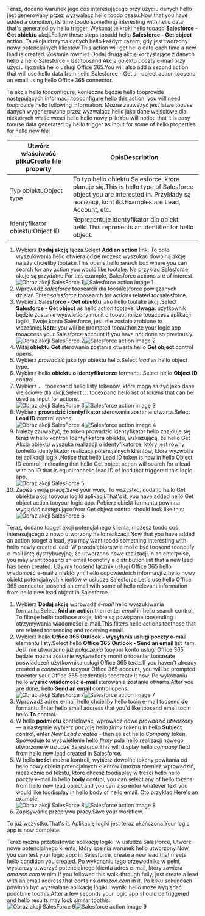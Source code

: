 <span data-ttu-id="42cc2-101">Teraz, dodano warunek jego coś interesującego przy użyciu danych hello jest generowany przez wyzwalacz hello toodo czasu.</span><span class="sxs-lookup"><span data-stu-id="42cc2-101">Now that you have added a condition, its time toodo something interesting with hello data that's generated by hello trigger.</span></span> <span data-ttu-id="42cc2-102">Wykonaj te kroki hello tooadd **Salesforce - Get obiektu** akcji.</span><span class="sxs-lookup"><span data-stu-id="42cc2-102">Follow these steps tooadd hello **Salesforce - Get object** action.</span></span> <span data-ttu-id="42cc2-103">Ta akcja otrzyma danych hello każdym razem, gdy jest tworzony nowy potencjalnych klientów.</span><span class="sxs-lookup"><span data-stu-id="42cc2-103">This action will get hello data each time a new lead is created.</span></span> <span data-ttu-id="42cc2-104">Zostanie również Dodaj drugą akcję korzystające z danych hello z hello Salesforce - Get toosend Akcja obiektu poczty e-mail przy użyciu łącznika hello usługi Office 365.</span><span class="sxs-lookup"><span data-stu-id="42cc2-104">You will also add a second action that will use hello data from hello Salesforce - Get an object action toosend an email using hello Office 365 connector.</span></span>  

<span data-ttu-id="42cc2-105">Ta akcja hello tooconfigure, konieczne będzie hello tooprovide następujących informacji.</span><span class="sxs-lookup"><span data-stu-id="42cc2-105">tooconfigure hello this action, you will need tooprovide hello following information.</span></span> <span data-ttu-id="42cc2-106">Można zauważyć jest łatwe toouse danych wygenerowane przez wyzwalacz hello jako dane wejściowe dla niektórych właściwości hello hello nowy plik:</span><span class="sxs-lookup"><span data-stu-id="42cc2-106">You will notice that it is easy toouse data generated by hello trigger as input for some of hello properties for hello new file:</span></span>

| <span data-ttu-id="42cc2-107">Utwórz właściwość pliku</span><span class="sxs-lookup"><span data-stu-id="42cc2-107">Create file property</span></span> | <span data-ttu-id="42cc2-108">Opis</span><span class="sxs-lookup"><span data-stu-id="42cc2-108">Description</span></span> |
| --- | --- |
| <span data-ttu-id="42cc2-109">Typ obiektu</span><span class="sxs-lookup"><span data-stu-id="42cc2-109">Object type</span></span> |<span data-ttu-id="42cc2-110">To typ hello obiektu Salesforce, które planuje się.</span><span class="sxs-lookup"><span data-stu-id="42cc2-110">This is hello type of Salesforce object you are interested in.</span></span> <span data-ttu-id="42cc2-111">Przykłady są realizacji, kont itd.</span><span class="sxs-lookup"><span data-stu-id="42cc2-111">Examples are Lead, Account, etc.</span></span> |
| <span data-ttu-id="42cc2-112">Identyfikator obiektu:</span><span class="sxs-lookup"><span data-stu-id="42cc2-112">Object ID</span></span> |<span data-ttu-id="42cc2-113">Reprezentuje identyfikator dla obiekt hello.</span><span class="sxs-lookup"><span data-stu-id="42cc2-113">This represents an identifier for hello object.</span></span> |

1. <span data-ttu-id="42cc2-114">Wybierz **Dodaj akcję** łącza.</span><span class="sxs-lookup"><span data-stu-id="42cc2-114">Select **Add an action** link.</span></span> <span data-ttu-id="42cc2-115">To pole wyszukiwania hello otwiera gdzie możesz wyszukać dowolną akcję należy chcieliby tootake.</span><span class="sxs-lookup"><span data-stu-id="42cc2-115">This opens hello search box where you can search for any action you would like tootake.</span></span> <span data-ttu-id="42cc2-116">Na przykład Salesforce akcje są przydatne.</span><span class="sxs-lookup"><span data-stu-id="42cc2-116">For this example, Salesforce actions are of interest.</span></span>      
   <span data-ttu-id="42cc2-117">![Obraz akcji SalesForce 1](./media/connectors-create-api-salesforce/action-1.png)</span><span class="sxs-lookup"><span data-stu-id="42cc2-117">![Salesforce action image 1](./media/connectors-create-api-salesforce/action-1.png)</span></span>  
2. <span data-ttu-id="42cc2-118">Wprowadź *salesforce* toosearch dla toosalesforce powiązanych działań.</span><span class="sxs-lookup"><span data-stu-id="42cc2-118">Enter *salesforce* toosearch for actions related toosalesforce.</span></span>
3. <span data-ttu-id="42cc2-119">Wybierz **Salesforce - Get obiektu** jako hello tootake akcji.</span><span class="sxs-lookup"><span data-stu-id="42cc2-119">Select **Salesforce - Get object** as hello action tootake.</span></span>   <span data-ttu-id="42cc2-120">**Uwaga**: użytkownik będzie zostanie wyświetlony monit o tooauthorize tooaccess aplikacji logiki, Twoje konto Salesforce, jeśli nie zostało zrobione to wcześniej.</span><span class="sxs-lookup"><span data-stu-id="42cc2-120">**Note**: you will be prompted tooauthorize your logic app tooaccess your Salesforce account if you have not done so previously.</span></span>    
   <span data-ttu-id="42cc2-121">![Obraz akcji SalesForce 2](./media/connectors-create-api-salesforce/action-2.png)</span><span class="sxs-lookup"><span data-stu-id="42cc2-121">![Salesforce action image 2](./media/connectors-create-api-salesforce/action-2.png)</span></span>    
4. <span data-ttu-id="42cc2-122">Witaj **obiektu Get** sterowania zostanie otwarta.</span><span class="sxs-lookup"><span data-stu-id="42cc2-122">hello **Get object** control opens.</span></span>  
5. <span data-ttu-id="42cc2-123">Wybierz *prowadzić* jako typ obiektu hello.</span><span class="sxs-lookup"><span data-stu-id="42cc2-123">Select *lead* as hello object type.</span></span>
6. <span data-ttu-id="42cc2-124">Wybierz hello **obiektu o identyfikatorze** formantu.</span><span class="sxs-lookup"><span data-stu-id="42cc2-124">Select hello **Object ID** control.</span></span>
7. <span data-ttu-id="42cc2-125">Wybierz **...**  tooexpand hello listy tokenów, które mogą służyć jako dane wejściowe dla akcji.</span><span class="sxs-lookup"><span data-stu-id="42cc2-125">Select **...** tooexpand hello list of tokens that can be used as input for actions.</span></span>       
   <span data-ttu-id="42cc2-126">![Obraz akcji SalesForce 3](./media/connectors-create-api-salesforce/action-3.png)</span><span class="sxs-lookup"><span data-stu-id="42cc2-126">![Salesforce action image 3](./media/connectors-create-api-salesforce/action-3.png)</span></span>    
8. <span data-ttu-id="42cc2-127">Wybierz **prowadzić identyfikator** sterowania zostanie otwarta.</span><span class="sxs-lookup"><span data-stu-id="42cc2-127">Select **Lead ID** control opens.</span></span>   
   <span data-ttu-id="42cc2-128">![Obraz akcji SalesForce 4](./media/connectors-create-api-salesforce/action-4.png)</span><span class="sxs-lookup"><span data-stu-id="42cc2-128">![Salesforce action image 4](./media/connectors-create-api-salesforce/action-4.png)</span></span>     
9. <span data-ttu-id="42cc2-129">Należy zauważyć, że token prowadzić identyfikator hello znajduje się teraz w hello kontroli Identyfikatora obiektu, wskazującą, że hello Get Akcja obiektu wyszuka realizacji o identyfikatorze, który jest równy toohello identyfikator realizacji potencjalnych klientów, która wyzwoliła tej aplikacji logiki.</span><span class="sxs-lookup"><span data-stu-id="42cc2-129">Notice that hello Lead ID token is now in hello Object ID control, indicating that hello Get object action will search for a lead with an ID that is equal toohello lead ID of lead that triggered this logic app.</span></span>  
   ![Obraz akcji SalesForce 5](./media/connectors-create-api-salesforce/action-5.png)  
10. <span data-ttu-id="42cc2-131">Zapisz swoją pracę.</span><span class="sxs-lookup"><span data-stu-id="42cc2-131">Save your work.</span></span> <span data-ttu-id="42cc2-132">To wszystko, dodano hello Get obiektu akcji tooyour logiki aplikacji.</span><span class="sxs-lookup"><span data-stu-id="42cc2-132">That's it, you have added hello Get object action tooyour logic app.</span></span> <span data-ttu-id="42cc2-133">Pobierz obiekt formantu powinna wyglądać następująco:</span><span class="sxs-lookup"><span data-stu-id="42cc2-133">Your Get object control should look like this:</span></span>    
    ![Obraz akcji SalesForce 6](./media/connectors-create-api-salesforce/action-6.png)  

<span data-ttu-id="42cc2-135">Teraz, dodano tooget akcji potencjalnego klienta, możesz toodo coś interesującego z nowo utworzony hello realizacji.</span><span class="sxs-lookup"><span data-stu-id="42cc2-135">Now that you have added an action tooget a lead, you may want toodo something interesting with hello newly created lead.</span></span> <span data-ttu-id="42cc2-136">W przedsiębiorstwie może być toosend toonotify e-mail listę dystrybucyjną, że utworzono nowe realizacji.</span><span class="sxs-lookup"><span data-stu-id="42cc2-136">In an enterprise, you may want toosend an email toonotify a distribution list that a new lead has been created.</span></span> <span data-ttu-id="42cc2-137">Użyjmy toosend łącznik usługi Office 365 hello wiadomość e-mail z niektórymi hello odpowiednich informacji z hello nowy obiekt potencjalnych klientów w usłudze Salesforce.</span><span class="sxs-lookup"><span data-stu-id="42cc2-137">Let's use hello Office 365 connector toosend an email with some of hello relevant information from hello new lead object in Salesforce.</span></span>  

1. <span data-ttu-id="42cc2-138">Wybierz **Dodaj akcję** wprowadź *e-mail* hello wyszukiwania formantu.</span><span class="sxs-lookup"><span data-stu-id="42cc2-138">Select **Add an action** then enter *email* in hello search control.</span></span> <span data-ttu-id="42cc2-139">To filtruje hello toothose akcje, które są powiązane toosending i otrzymywania wiadomości e-mail.</span><span class="sxs-lookup"><span data-stu-id="42cc2-139">This filters hello actions toothose that are related toosending and receiving email.</span></span>  
2. <span data-ttu-id="42cc2-140">Wybierz hello **Office 365 Outlook - wysyłania usługi poczty e-mail** elementu listy.</span><span class="sxs-lookup"><span data-stu-id="42cc2-140">Select hello **Office 365 Outlook - Send an email** list item.</span></span> <span data-ttu-id="42cc2-141">Jeśli nie utworzono już *połączenia* tooyour konto usługi Office 365, będzie można zostanie wyświetlony monit o tooenter toocreate poświadczeń użytkownika usługi Office 365 teraz.</span><span class="sxs-lookup"><span data-stu-id="42cc2-141">If you haven't already created a *connection* tooyour Office 365 account, you will be prompted tooenter your Office 365 credentials toocreate it now.</span></span> <span data-ttu-id="42cc2-142">Po wykonaniu hello **wysłać wiadomość e-mail** sterowania zostanie otwarta.</span><span class="sxs-lookup"><span data-stu-id="42cc2-142">After you are done, hello **Send an email** control opens.</span></span>        
   <span data-ttu-id="42cc2-143">![Obraz akcji SalesForce 7](./media/connectors-create-api-salesforce/action-7.png)</span><span class="sxs-lookup"><span data-stu-id="42cc2-143">![Salesforce action image 7](./media/connectors-create-api-salesforce/action-7.png)</span></span>  
3. <span data-ttu-id="42cc2-144">Wprowadź adres e-mail hello chcieliby hello tooin e-mail toosend **do** formantu.</span><span class="sxs-lookup"><span data-stu-id="42cc2-144">Enter hello email address that you'd like toosend email tooin hello **To** control.</span></span>
4. <span data-ttu-id="42cc2-145">W hello **podmiotu** kontrolować, wprowadź *nowe prowadzić utworzony* — a następnie wybierz pozycję hello *firmy* tokenu.</span><span class="sxs-lookup"><span data-stu-id="42cc2-145">In hello **Subject** control, enter *New Lead created* - then select hello *Company* token.</span></span> <span data-ttu-id="42cc2-146">Spowoduje to wyświetlenie hello *firmy* pola hello realizacji nowego utworzone w usłudze Salesforce.</span><span class="sxs-lookup"><span data-stu-id="42cc2-146">This will display hello *company* field from hello new lead created in Salesforce.</span></span>  
5. <span data-ttu-id="42cc2-147">W hello **treści** można kontroli, wybierz dowolne tokeny powitania od hello nowy obiekt potencjalnych klientów i można również wprowadzić, niezależnie od tekstu, które chcesz toodisplay w treści hello hello poczty e-mail.</span><span class="sxs-lookup"><span data-stu-id="42cc2-147">In hello **body** control, you can select any of hello tokens from hello new lead object and you can also enter whatever text you would like toodisplay in hello body of hello email.</span></span> <span data-ttu-id="42cc2-148">Oto przykład:</span><span class="sxs-lookup"><span data-stu-id="42cc2-148">Here's an example:</span></span>  
   <span data-ttu-id="42cc2-149">![Obraz akcji SalesForce 8](./media/connectors-create-api-salesforce/action-8.png)</span><span class="sxs-lookup"><span data-stu-id="42cc2-149">![Salesforce action image 8](./media/connectors-create-api-salesforce/action-8.png)</span></span>   
6. <span data-ttu-id="42cc2-150">Zapisywanie przepływu pracy.</span><span class="sxs-lookup"><span data-stu-id="42cc2-150">Save your workflow.</span></span>  

<span data-ttu-id="42cc2-151">To już wszystko.</span><span class="sxs-lookup"><span data-stu-id="42cc2-151">That's it.</span></span> <span data-ttu-id="42cc2-152">Aplikację logiki jest teraz ukończona.</span><span class="sxs-lookup"><span data-stu-id="42cc2-152">Your logic app is now complete.</span></span>  

<span data-ttu-id="42cc2-153">Teraz można przetestować aplikację logiki: w usłudze Salesforce, Utwórz nowe potencjalnego klienta, który spełnia warunek hello utworzony.</span><span class="sxs-lookup"><span data-stu-id="42cc2-153">Now, you can test your logic app: in Salesforce, create a new lead that meets hello condition you created.</span></span>  <span data-ttu-id="42cc2-154">Po wykonaniu tego przewodnika w pełni, wystarczy utworzyć potencjalnego klienta adres e-mail, który zawiera *amazon.com* w nim.</span><span class="sxs-lookup"><span data-stu-id="42cc2-154">If you followed this walk-through fully, just create a lead with an email address that contains *amazon.com* in it.</span></span> <span data-ttu-id="42cc2-155">Po kilku sekundach powinno być wyzwalane aplikację logiki i wyniki hello może wyglądać podobnie toothis:</span><span class="sxs-lookup"><span data-stu-id="42cc2-155">After a few seconds your logic app should be triggered and hello results may look similar toothis:</span></span>  
<span data-ttu-id="42cc2-156">![Obraz akcji SalesForce 9](./media/connectors-create-api-salesforce/action-9.png)</span><span class="sxs-lookup"><span data-stu-id="42cc2-156">![Salesforce action image 9](./media/connectors-create-api-salesforce/action-9.png)</span></span>  


